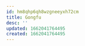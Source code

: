 ```yaml
---
id: hm8qhp6qh8wzgneeyxh72cm
title: Gongfu
desc: ''
updated: 1662041764495
created: 1662041764495
---
```

